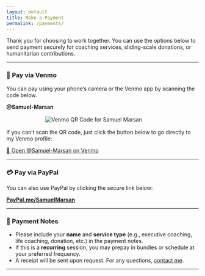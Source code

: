 ```yaml
---
layout: default
title: Make a Payment
permalink: /payments/
---
```


Thank you for choosing to work together. You can use the options below to send payment securely for coaching services, sliding-scale donations, or humanitarian contributions.

---

### 🔵 Pay via Venmo

You can pay using your phone’s camera or the Venmo app by scanning the code below.

**@Samuel-Marsan**

<img src="{{ '/assets/venmo_me.jpg' | relative_url }}" alt="Venmo QR Code for Samuel Marsan" style="max-width: 300px; margin: 1rem auto; display: block;" />

If you can’t scan the QR code, just click the button below to go directly to my Venmo profile:

[🔗 Open @Samuel-Marsan on Venmo](https://venmo.com/Samuel-Marsan)

---

### 💳 Pay via PayPal

You can also use PayPal by clicking the secure link below:

**[PayPal.me/SamuelMarsan](https://www.paypal.me/SamuelMarsan)**

---

### 🧾 Payment Notes

- Please include your **name** and **service type** (e.g., executive coaching, life coaching, donation, etc.) in the payment notes.
- If this is a **recurring** session, you may prepay in bundles or schedule at your preferred frequency.
- A receipt will be sent upon request. For any questions, [contact me](/contact/).

---
